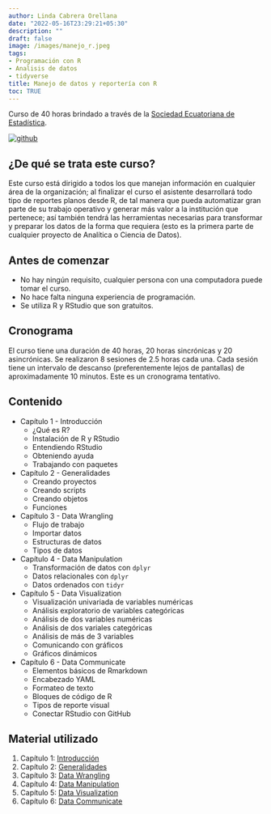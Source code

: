 ```yaml
---
author: Linda Cabrera Orellana
date: "2022-05-16T23:29:21+05:30"
description: ""
draft: false
image: /images/manejo_r.jpeg
tags:
- Programación con R
- Analisis de datos
- tidyverse
title: Manejo de datos y reportería con R
toc: TRUE
---
```


Curso de 40 horas brindado a través de la [Sociedad Ecuatoriana de Estadística](https://see-ec.org/wordpress/).

<!--more-->

[![github](https://img.shields.io/badge/CODE-12100E.svg?style=for-the-badge&logo=github&logoColor=white)](https://github.com/lindajzmin/)

## ¿De qué se trata este curso?

Este curso está dirigido a todos los que manejan información en cualquier área de la organización; al finalizar el curso el asistente desarrollará todo tipo de reportes planos desde R, de tal manera que pueda automatizar gran parte de su trabajo operativo y generar más valor a la institución que pertenece; así también tendrá las herramientas necesarias para transformar y preparar los datos de la forma que requiera (esto es la primera parte de cualquier proyecto de Analítica o Ciencia de Datos).


## Antes de comenzar

- No hay ningún requisito, cualquier persona con una computadora puede tomar el curso.
- No hace falta ninguna experiencia de programación.
- Se utiliza R y RStudio que son gratuitos.

## Cronograma

El curso tiene una duración de 40 horas, 20 horas sincrónicas y 20 asincrónicas. Se realizaron 8 sesiones de 2.5 horas cada una. Cada sesión tiene un intervalo de descanso (preferentemente lejos de pantallas) de aproximadamente 10 minutos. Este es un cronograma tentativo.

## Contenido

* Capítulo 1 - Introducción
   - ¿Qué es R?
   - Instalación de R y RStudio
   - Entendiendo RStudio
   - Obteniendo ayuda
   - Trabajando con paquetes
* Capítulo 2 - Generalidades
   - Creando proyectos
   - Creando scripts
   - Creando objetos
   - Funciones
* Capítulo 3 - Data Wrangling
   - Flujo de trabajo
   - Importar datos
   - Estructuras de datos
   - Tipos de datos
* Capítulo 4 - Data Manipulation
   - Transformación de datos con `dplyr`
   - Datos relacionales con `dplyr`
   - Datos ordenados con `tidyr`
* Capítulo 5 - Data Visualization
   - Visualización univariada de variables numéricas
   - Análisis exploratorio de variables categóricas
   - Análisis de dos variables numéricas
   - Análisis de dos variales categóricas
   - Análisis de más de 3 variables
   - Comunicando con gráficos
   - Gráficos dinámicos
* Capítulo 6 - Data Communicate
   - Elementos básicos de Rmarkdown
   - Encabezado YAML
   - Formateo de texto
   - Bloques de código de R
   - Tipos de reporte visual
   - Conectar RStudio con GitHub
 

## Material utilizado

1. Capítulo 1: [Introducción](https://rpubs.com/lindajazmin1987/CuRso_Introduccion_part1)
2. Capítulo 2: [Generalidades](https://rpubs.com/lindajazmin1987/CuRso_Generalidades_part2)
3. Capítulo 3: [Data Wrangling](https://rpubs.com/lindajazmin1987/CuRso_DataWrangling_part3)
4. Capítulo 4: [Data Manipulation](https://rpubs.com/lindajazmin1987/CuRso_DataManipulation_part4)
5. Capítulo 5: [Data Visualization](https://rpubs.com/lindajazmin1987/CuRso_DataViz_part5)
6. Capítulo 6: [Data Communicate](https://rpubs.com/lindajazmin1987/CuRso_DataComm_part6)

